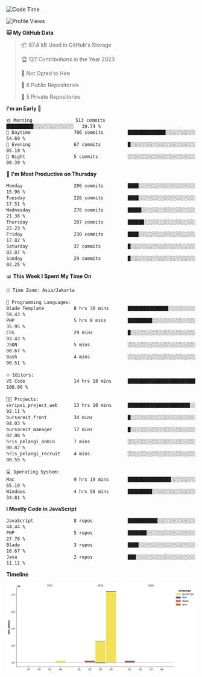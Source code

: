 <!--START_SECTION:waka-->
![Code Time](http://img.shields.io/badge/Code%20Time-41%20hrs%2032%20mins-blue)

![Profile Views](http://img.shields.io/badge/Profile%20Views-0-blue)

**🐱 My GitHub Data** 

> 📦 87.4 kB Used in GitHub's Storage 
 > 
> 🏆 127 Contributions in the Year 2023
 > 
> 🚫 Not Opted to Hire
 > 
> 📜 6 Public Repositories 
 > 
> 🔑 5 Private Repositories 
 > 
**I'm an Early 🐤** 

```text
🌞 Morning                513 commits         ██████████░░░░░░░░░░░░░░░   39.74 % 
🌆 Daytime                706 commits         ██████████████░░░░░░░░░░░   54.69 % 
🌃 Evening                67 commits          █░░░░░░░░░░░░░░░░░░░░░░░░   05.19 % 
🌙 Night                  5 commits           ░░░░░░░░░░░░░░░░░░░░░░░░░   00.39 % 
```
📅 **I'm Most Productive on Thursday** 

```text
Monday                   206 commits         ████░░░░░░░░░░░░░░░░░░░░░   15.96 % 
Tuesday                  226 commits         ████░░░░░░░░░░░░░░░░░░░░░   17.51 % 
Wednesday                276 commits         █████░░░░░░░░░░░░░░░░░░░░   21.38 % 
Thursday                 287 commits         ██████░░░░░░░░░░░░░░░░░░░   22.23 % 
Friday                   230 commits         ████░░░░░░░░░░░░░░░░░░░░░   17.82 % 
Saturday                 37 commits          █░░░░░░░░░░░░░░░░░░░░░░░░   02.87 % 
Sunday                   29 commits          █░░░░░░░░░░░░░░░░░░░░░░░░   02.25 % 
```


📊 **This Week I Spent My Time On** 

```text
🕑︎ Time Zone: Asia/Jakarta

💬 Programming Languages: 
Blade Template           8 hrs 30 mins       ███████████████░░░░░░░░░░   59.43 % 
PHP                      5 hrs 8 mins        █████████░░░░░░░░░░░░░░░░   35.95 % 
CSS                      29 mins             █░░░░░░░░░░░░░░░░░░░░░░░░   03.43 % 
JSON                     5 mins              ░░░░░░░░░░░░░░░░░░░░░░░░░   00.67 % 
Bash                     4 mins              ░░░░░░░░░░░░░░░░░░░░░░░░░   00.51 % 

🔥 Editors: 
VS Code                  14 hrs 18 mins      █████████████████████████   100.00 % 

🐱‍💻 Projects: 
skripsi_project_web      13 hrs 10 mins      ███████████████████████░░   92.11 % 
bursareit_front          34 mins             █░░░░░░░░░░░░░░░░░░░░░░░░   04.03 % 
bursareit_manager        17 mins             █░░░░░░░░░░░░░░░░░░░░░░░░   02.08 % 
hris_pelangi_admin       7 mins              ░░░░░░░░░░░░░░░░░░░░░░░░░   00.87 % 
hris_pelangi_recruit     4 mins              ░░░░░░░░░░░░░░░░░░░░░░░░░   00.55 % 

💻 Operating System: 
Mac                      9 hrs 19 mins       ████████████████░░░░░░░░░   65.19 % 
Windows                  4 hrs 58 mins       █████████░░░░░░░░░░░░░░░░   34.81 % 
```

**I Mostly Code in JavaScript** 

```text
JavaScript               8 repos             ███████████░░░░░░░░░░░░░░   44.44 % 
PHP                      5 repos             ███████░░░░░░░░░░░░░░░░░░   27.78 % 
Blade                    3 repos             ████░░░░░░░░░░░░░░░░░░░░░   16.67 % 
Java                     2 repos             ███░░░░░░░░░░░░░░░░░░░░░░   11.11 % 
```



**Timeline**

![Lines of Code chart](https://raw.githubusercontent.com/brstreet2/brstreet2/main/assets/bar_graph.png)


<!--END_SECTION:waka-->
